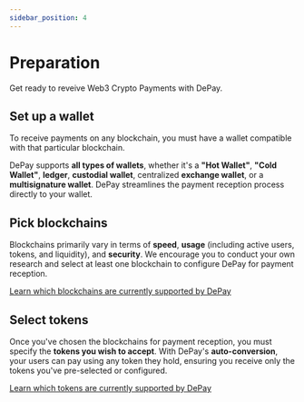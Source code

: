 ```yaml
---
sidebar_position: 4
---
```


# Preparation

Get ready to reveive Web3 Crypto Payments with DePay.

## Set up a wallet

To receive payments on any blockchain, you must have a wallet compatible with that particular blockchain.

DePay supports **all types of wallets**, whether it's a **"Hot Wallet"**, **"Cold Wallet"**, **ledger**, **custodial wallet**, centralized **exchange wallet**, or a **multisignature wallet**.
DePay streamlines the payment reception process directly to your wallet.

## Pick blockchains

Blockchains primarily vary in terms of **speed**, **usage** (including active users, tokens, and liquidity), and **security**.
We encourage you to conduct your own research and select at least one blockchain to configure DePay for payment reception.

[Learn which blockchains are currently supported by DePay](/docs/payments/supported/blockchains)

## Select tokens

Once you've chosen the blockchains for payment reception, you must specify the **tokens you wish to accept**.
With DePay's **auto-conversion**, your users can pay using any token they hold, ensuring you receive only the tokens you've pre-selected or configured.

[Learn which tokens are currently supported by DePay](/docs/payments/supported/tokens)
